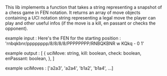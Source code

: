This lib implements a function that takes a string representing a snapshot of a chess game in FEN notation.
It returns an array of move objects containing a UCI notation string representing a legal move the player can play and other useful infos (if the move is a kill, en passant or checks the opponent).

example input :
Here's the FEN for the starting position :
'rnbqkbnr/pppppppp/8/8/8/8/PPPPPPPP/RNBQKBNR w KQkq - 0 1'

example output :
[
    {
        uciMove: string,
        kill: boolean,
        check: boolean,
        enPassant: boolean,
    },
]

example uciMoves :
['a2a3', 'a2a4', 'b1a2', 'b1a4', ...]
